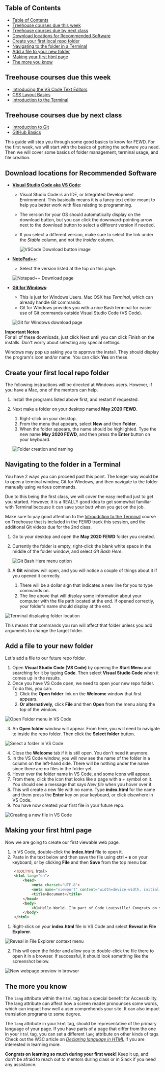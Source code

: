 ## Table of Contents
- [Table of Contents](#table-of-contents)
- [Treehouse courses due this week](#treehouse-courses-due-this-week)
- [Treehouse courses due by next class](#treehouse-courses-due-by-next-class)
- [Download locations for Recommended Software](#download-locations-for-recommended-software)
- [Create your first local repo folder](#create-your-first-local-repo-folder)
- [Navigating to the folder in a Terminal](#navigating-to-the-folder-in-a-terminal)
- [Add a file to your new folder](#add-a-file-to-your-new-folder)
- [Making your first html page](#making-your-first-html-page)
- [The more you know](#the-more-you-know)

## Treehouse courses due this week
- [Introducing the VS Code Text Editors](https://teamtreehouse.com/library/introducing-the-vs-code-text-editor)
- [CSS Layout Basics](https://teamtreehouse.com/library/css-layout-basics)
- [Introduction to the Terminal](https://teamtreehouse.com/library/introduction-to-the-terminal)

## Treehouse courses due by next class
- [Introduction to Git](https://teamtreehouse.com/library/introduction-to-git)
- [GitHub Basics](https://teamtreehouse.com/library/github-basics)

This guide will step you through some good basics to know for FEWD. For the first week, we will start with the basics of getting the software you need. Then we will cover some basics of folder management, terminal usage, and file creation.

## Download locations for Recommended Software
- **[Visual Studio Code aka VS Code](https://code.visualstudio.com/):**
    - Visual Studio Code is an IDE, or Integrated Development Environment. This basically means it is a fancy text editor meant to help you better work with files relating to programming.
    - The version for your OS should automatically display on the download button, but you can click the downward-pointing arrow next to the download button to select a different version if needed.
    - If you select a different version, make sure to select the link under the *Stable* column, and not the *Insider* column.

        ![VSCode Download button image](https://github.com/CorgiDev/May-2020-FEWD-Tuesday/raw/master/wikiImages/vscode-download-button.png?raw=true)

- **[NotePad++](https://notepad-plus-plus.org/downloads/):** 
    - Select the version listed at the top on this page.

    ![Notepad++ Download page](https://github.com/CorgiDev/May-2020-FEWD-Tuesday/raw/master/wikiImages/Notepad++.png?raw=true)

- **[Git for Windows](https://gitforwindows.org/):** 
    - This is just for Windows Users. Mac OSX has *Terminal*, which can already handle Git commands.
    - Git for Windows provides you with a nice Bash terminal for easier use of Git commands outside Visual Studio Code (VS Code).
    
    ![Git for Windows download page](https://github.com/CorgiDev/May-2020-FEWD-Tuesday/raw/master/wikiImages/Git4Windows.png?raw=true)

**Important Notes** </br>
For all of these downloads, just click Next until you can click Finish on the installs. Don't worry about selecting any special settings.

Windows may pop up asking you to approve the install. They should display the program's icon and/or name. You can click **Yes** on these.

## Create your first local repo folder
The following instructions will be directed at Windows users. However, if you have a Mac, one of the mentors can help.
1. Install the programs listed above first, and restart if requested.
2. Next make a folder on your desktop named **May 2020 FEWD**.
   1. Right-click on your desktop.
   2. From the menu that appears, select **New** and then **Folder**.
   3. When the folder appears, the name should be highlighted. Type the new name **May 2020 FEWD**, and then press the **Enter** button on your keyboard.
   
   ![Folder creation and naming](https://github.com/CorgiDev/May-2020-FEWD-Tuesday/raw/master/wikiImages/folder-renaming.png?raw=true)
   
## Navigating to the folder in a Terminal
You have 2 ways you can proceed past this point. The longer way would be to open a terminal window, Git for Windows, and then navigate to the folder manually using various commands. 

Due to this being the first class, we will cover the easy method just to get you started. However, it is a REALLY good idea to get somewhat familiar with Terminal because it can save your butt when you get on the job. 

Make sure to pay good attention to the [Introudction to the Terminal](https://teamtreehouse.com/library/introduction-to-the-terminal) course on Treehouse that is included in the FEWD track this session, and the additional Git videos due for the 2nd class.

1. Go to your desktop and open the **May 2020 FEWD** folder you created.
2. Currently the folder is empty, right-click the blank white space in the middle of the folder window, and select *Git Bash Here*.
   
   ![Git Bash Here menu option](https://github.com/CorgiDev/May-2020-FEWD-Tuesday/raw/master/wikiImages/GitBashHere.png?raw=true)

3. A **Git** window will open, and you will notice a couple of things about it if you opened it correctly.
   1. There will be a dollar sign that indicates a new line for you to type commands on.
   2. The line above that will display some information about your computer with the file path located at the end. If opened correctly, your folder's name should display at the end.

 ![Terminal displaying folder location](https://github.com/CorgiDev/May-2020-FEWD-Tuesday/raw/master/wikiImages/GitBashFolderLocation.png?raw=true)

This means that commands you run will affect that folder unless you add arguments to change the target folder.

## Add a file to your new folder
Let's add a file to our future repo folder.
1. Open **Visual Studio Code (VS Code)** by opening the **Start Menu** and searching for it by typing **Code**. Then select **Visual Studio Code** when it comes up in the results.
2. Once you have VS Code open, we need to open your new repo folder. To do this, you can:
   1. Click the **Open folder** link on the **Welcome** window that first appears.
   2. **Or alternatively,** click **File** and then **Open** from the menu along the top of the window.

 ![Open Folder menu in VS Code](https://github.com/CorgiDev/May-2020-FEWD-Tuesday/raw/master/wikiImages/VSCodeOpenFolder.PNG?raw=true)

3. An **Open folder** window will appear. From here, you will need to navigate to inside the repo folder. Then click the **Select folder** button.

 ![Select a folder in VS Code](https://github.com/CorgiDev/May-2020-FEWD-Tuesday/raw/master/wikiImages/SelectFolderVSCode.png?raw=true)

4. Close the **Welcome** tab if it is still open. You don't need it anymore.
5. In the VS Code window, you will now see the name of the folder in a column on the left-hand side. There will be nothing under the name since there are no files in the folder yet.
6. Hover over the folder name in VS Code, and some icons will appear.
7. From there, click the icon that looks like a page with a + symbol on it. You should see a message that says *New file* when you hover over it.
8. This will create a new file with no name. Type **index.html** for the name and them press the **Enter** key on your keyboard, or click elsewhere in VS Code.
9. You have now created your first file in your future repo.

![Creating a new file in VS Code](https://github.com/CorgiDev/May-2020-FEWD-Tuesday/raw/master/wikiImages/CreateNewFile.PNG?raw=true)

## Making your first html page
Now we are going to create our first viewable web page.
1. In VS Code, double-click the **index.html** file to open it.
2. Paste in the text below and then save the file using **ctrl + s** on your keyboard, or by clicking **File** and then **Save** from the top menu bar.
```html
    <!DOCTYPE html>
    <html lang="en">
        <head>
            <meta charset="UTF-8">
            <meta name="viewport" content="width=device-width, initial-scale=1.0">
            <title>Document</title>
        </head>
        <body>
            <h1>Hello World. I'm part of Code Louisville! Congrats on starting your programming journey!</h1>
        </body>
    </html>
```
1. Right-click on your **index.html** file in VS Code and select **Reveal in File Explorer**.

![Reveal in File Explorer context menu](https://github.com/CorgiDev/May-2020-FEWD-Tuesday/raw/master/wikiImages/reveal-in-file-explorer.PNG?raw=true)

2. This will open the folder and allow you to double-click the file there to open it in a browser. If successful, it should look something like the screenshot below.

![New webpage preview in browser](https://github.com/CorgiDev/May-2020-FEWD-Tuesday/raw/master/wikiImages/yournewwebpage.png?raw=true)

## The more you know
The `lang` attribute within the `html` tag has a special benefit for Accessibility. The lang attribute can affect how a screen reader pronounces some words, which can impact how well a user comprehends your site. It can also impact translation programs to some degree. 

The `lang` attribute in your `html` tag, should be representative of the primary language of your page. If you have parts of a page that differ from the one in your `html` tag, you can set a different `lang` attribute on other kinds of tags. Check out the W3C article on *[Declaring language in HTML](https://www.w3.org/International/questions/qa-html-language-declarations)* if you are interested in learning more.

**Congrats on learning so much during your first week!** Keep it up, and don't be afraid to reach out to mentors during class or in Slack if you need any assistance.